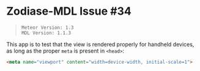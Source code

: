 # Zodiase-MDL Issue #34
>     Meteor Version: 1.3
>     MDL Version: 1.1.3

This app is to test that the view is rendered properly for handheld devices, as long as the proper `meta` is present in `<head>`:

```HTML
<meta name="viewport" content="width=device-width, initial-scale=1">
```